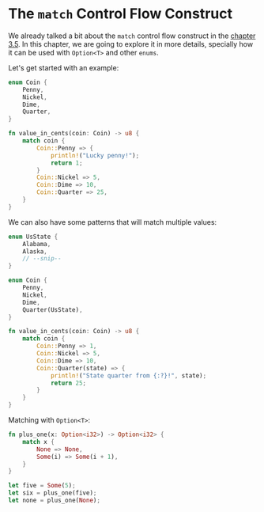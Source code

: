 # The `match` Control Flow Construct

We already talked a bit about the `match` control flow construct in the [chapter 3.5](../../03_common_programming_concepts/5_control_flow/readme.md). In this chapter, we are going to explore it in more details, specially how it can be used with `Option<T>` and other `enums`.

Let's get started with an example:

```rust
enum Coin {
    Penny,
    Nickel,
    Dime,
    Quarter,
}

fn value_in_cents(coin: Coin) -> u8 {
    match coin {
        Coin::Penny => {
            println!("Lucky penny!");
            return 1;
        }
        Coin::Nickel => 5,
        Coin::Dime => 10,
        Coin::Quarter => 25,
    }
}
```

We can also have some patterns that will match multiple values:

```rust
enum UsState {
    Alabama,
    Alaska,
    // --snip--
}

enum Coin {
    Penny,
    Nickel,
    Dime,
    Quarter(UsState),
}

fn value_in_cents(coin: Coin) -> u8 {
    match coin {
        Coin::Penny => 1,
        Coin::Nickel => 5,
        Coin::Dime => 10,
        Coin::Quarter(state) => {
            println!("State quarter from {:?}!", state);
            return 25;
        }
    }
}
```

Matching with `Option<T>`:

```rust
fn plus_one(x: Option<i32>) -> Option<i32> {
    match x {
        None => None,
        Some(i) => Some(i + 1),
    }
}

let five = Some(5);
let six = plus_one(five);
let none = plus_one(None);
```